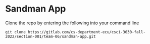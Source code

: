# Sandman App

Clone the repo by entering the following into your command line 

```
git clone https://gitlab.com/cs-department-ecu/csci-3030-fall-2022/section-001/team-06/sandman-app.git
```